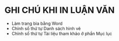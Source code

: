 # GHI CHÚ KHI IN LUẬN VĂN

- Làm trang bìa bằng Word 
- Chỉnh số thứ tự Danh sách hình vẽ
- Chỉnh số thứ tự Tài liệu tham khảo ở phần Mục lục
